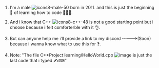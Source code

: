 1. I'm a male ![icons8-male-50](https://github.com/AdemCpp/My-C-Code/assets/164550699/21cebfff-4aa6-4861-bc48-47ed232aac79)
 born in 2011. and this is just the beginning 🚀 of learning how to code 👨🏻‍💻.
 
2. And i know that C++ ![icons8-c++-48](https://github.com/AdemCpp/My-C-Code/assets/164550699/31b276ba-ccb3-42b0-9b4c-4c45698e8e15) is not a good starting point but i choose because i felt comforterble with it 👌.
3. But can anyone help me i'll provide a link to my discord ----->(Soon) because i wanna know what to use this for ❓.
4. Note: "The file C++Project learning/HelloWorld.cpp ![image](https://github.com/AdemCpp/My-C-Code/assets/164550699/7389eddf-d977-4b30-8acf-630a15070046) is just the last code that i typed ✍⌨"
